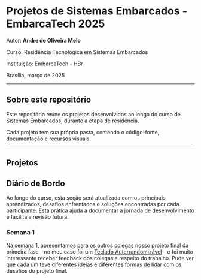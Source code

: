 # Projetos de Sistemas Embarcados - EmbarcaTech 2025

Autor: **Andre de Oliveira Melo**

Curso: Residência Tecnológica em Sistemas Embarcados

Instituição: EmbarcaTech - HBr

Brasília, março de 2025

---

## Sobre este repositório

Este repositório reúne os projetos desenvolvidos ao longo do curso de Sistemas Embarcados, durante a etapa de residência.  

Cada projeto tem sua própria pasta, contendo o código-fonte, documentação e recursos visuais.

---

## Projetos


## Diário de Bordo
Ao longo do curso, esta seção será atualizada com os principais aprendizados, desafios enfrentados e soluções encontradas por cada participante. Esta prática ajuda a documentar a jornada de desenvolvimento e facilita a revisão futura.
### Semana 1
Na semana 1, apresentamos para os outros colegas nosso projeto final da primeira fase - no meu caso foi um [Teclado Autorrandomizável](https://github.com/rockethm/self-randomizing-keypad) - e foi muito interessante receber feedback dos colegas a respeito do trabalho. Pude ver que cada um teve diferentes ideias e diferentes formas de lidar com os desafios do projeto final.
